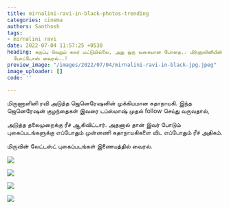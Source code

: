 ```yaml
---
title: mirnalini-ravi-in-black-photos-trending
categories: cinema
authors: Santhosh
tags:
- mirnalini ravi
date: 2022-07-04 11:57:25 +0530
heading: கருப்பு வெறும் கலர் மட்டுமில்லை, அது ஒரு வகையான போதை.. மிர்னாலினியின் லேட்டஸ்ட்
  போட்டோஸ் வைரல்..!
preview_image: "/images/2022/07/04/mirnalini-ravi-in-black-jpg.jpeg"
image_uploader: []
code: ''

---
```

மிருணாளினி ரவி அடுத்த ஜெனெரேஷனின் முக்கியமான கதாநாயகி. இந்த ஜெனெரேஷன் குழந்தைகள் இவரை டப்ஸ்மாஷ் முதல் follow செய்து வருவதால்,

அடுத்த தலைமுறைக்கு ரீச் ஆகிவிட்டார். அதனால் தான் இவர் போடும் புகைப்படங்களுக்கு எப்போதும் முன்னணி கதாநாயகிகளை விட எப்போதும் ரீச் அதிகம்.

மிருவின் லேட்டஸ்ட் புகைப்படங்கள் இணையத்தில் வைரல்.

![](/images/2022/07/04/mirnalini-ravi-3-jpg.jpeg)

![](/images/2022/07/04/mirnalini-ravi-1-jpg.jpeg)

![](/images/2022/07/04/mirnalini-ravi-2-jpg.jpeg)

![](/images/2022/07/04/mirnalini-ravi-4-jpg.jpeg)
